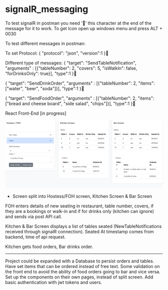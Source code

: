 # signalR_messaging

To test signalR in postman you need '' this character at the end of the message for it to work.
To get Icon open up windows menu and press ALT + 0030

To test different messages in postman:

To set Protocol:
{ "protocol": "json", "version":1 }

Different type of messages:
{
    "target": "SendTableNotification",
    "arguments" : [{"tableNumber": 2, "covers": 5, "isWalkIn": false, "forDrinksOnly": true}],
    "type":1
}

{
    "target": "SendDrinkOrder",
    "arguments" : [{"tableNumber": 2, "items": ["water", "beer", "soda"]}],
    "type":1
}

{
    "target": "SendFoodOrder",
    "arguments" : [{"tableNumber": 2, "items": ["bread and cheese board", "side salad", "chips"]}],
    "type":1
}

React Front-End [in progress]

![alt text](image-1.png)

- Screen split into Hostess/FOH screen, Kitchen Screen & Bar Screen

FOH enters details of new seating in restaurant, table number, covers, if they are a bookings or walk-in and if for drinks only (kitchen can ignore) and sends via post API call.

Kitchen & Bar Screen displays a list of tables seated (NewTableNotifications received through signalR connection). Seated At timestamp comes from backend, time of api request. 

Kitchen gets food orders, Bar drinks order.

----

Project could be expanded with a Database to persist orders and tables. Have set items that can be ordered instead of free text. Some validation on the front end to avoid the ability of food orders going to bar and vice versa.
Set up the components on their own pages, instead of split screen.
Add basic authentication with jwt tokens and users. 

